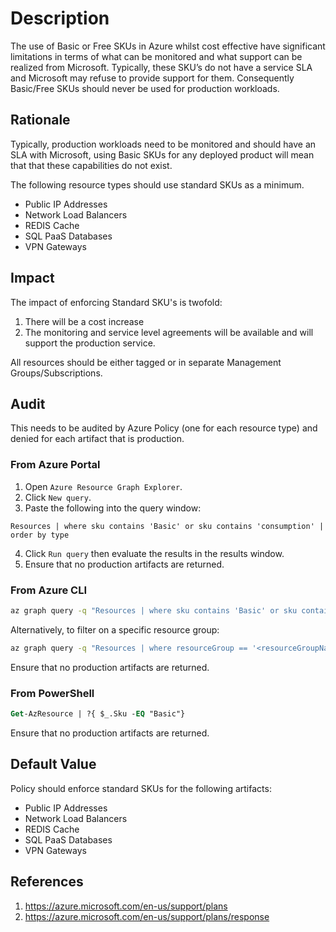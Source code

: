 # Description

The use of Basic or Free SKUs in Azure whilst cost effective have significant limitations in terms of what can be monitored and what support can be realized from Microsoft. Typically, these SKU’s do not have a service SLA and Microsoft may refuse to provide support for them. Consequently Basic/Free SKUs should never be used for production workloads.

## Rationale

Typically, production workloads need to be monitored and should have an SLA with Microsoft, using Basic SKUs for any deployed product will mean that that these capabilities do not exist.

The following resource types should use standard SKUs as a minimum.

- Public IP Addresses
- Network Load Balancers
- REDIS Cache
- SQL PaaS Databases
- VPN Gateways

## Impact

The impact of enforcing Standard SKU's is twofold:

1. There will be a cost increase
2. The monitoring and service level agreements will be available and will support the production service.

All resources should be either tagged or in separate Management Groups/Subscriptions.

## Audit

This needs to be audited by Azure Policy (one for each resource type) and denied for each artifact that is production.

### From Azure Portal

1. Open `Azure Resource Graph Explorer`.
2. Click `New query`.
3. Paste the following into the query window:

```
Resources | where sku contains 'Basic' or sku contains 'consumption' | order by type
```

4. Click `Run query` then evaluate the results in the results window.
5. Ensure that no production artifacts are returned.

### From Azure CLI

```sh
az graph query -q "Resources | where sku contains 'Basic' or sku contains 'consumption' | order by type"
```

Alternatively, to filter on a specific resource group: 

```sh
az graph query -q "Resources | where resourceGroup == '<resourceGroupName>' | where sku contains 'Basic' or sku contains 'consumption' | order by type"
```

Ensure that no production artifacts are returned.

### From PowerShell

```ps
Get-AzResource | ?{ $_.Sku -EQ "Basic"}
```

Ensure that no production artifacts are returned.

## Default Value

Policy should enforce standard SKUs for the following artifacts:

- Public IP Addresses
- Network Load Balancers
- REDIS Cache
- SQL PaaS Databases
- VPN Gateways

## References

1. <https://azure.microsoft.com/en-us/support/plans>
2. <https://azure.microsoft.com/en-us/support/plans/response>
